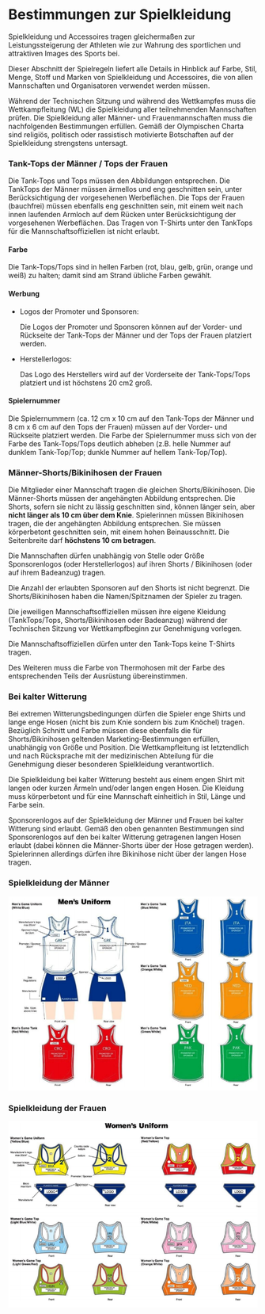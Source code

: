 # Bestimmungen zur Spielkleidung

Spielkleidung und Accessoires tragen gleichermaßen zur
Leistungssteigerung der Athleten wie zur Wahrung des sportlichen und
attraktiven Images des Sports bei.

Dieser Abschnitt der Spielregeln liefert alle Details in Hinblick auf Farbe,
Stil, Menge, Stoff und Marken von Spielkleidung und Accessoires, die von
allen Mannschaften und Organisatoren verwendet werden müssen.

Während der Technischen Sitzung und während des Wettkampfes muss
die Wettkampfleitung (WL) die Spielkleidung aller teilnehmenden
Mannschaften prüfen. Die Spielkleidung aller Männer- und
Frauenmannschaften muss die nachfolgenden Bestimmungen erfüllen.
Gemäß der Olympischen Charta sind religiös, politisch oder rassistisch
motivierte Botschaften auf der Spielkleidung strengstens untersagt. 

### Tank-Tops der Männer / Tops der Frauen 
Die Tank-Tops und Tops müssen den Abbildungen entsprechen. Die TankTops der Männer müssen ärmellos und eng geschnitten sein, unter
Berücksichtigung der vorgesehenen Werbeflächen. Die Tops der Frauen
(bauchfrei) müssen ebenfalls eng geschnitten sein, mit einem weit nach
innen laufenden Armloch auf dem Rücken unter Berücksichtigung der
vorgesehenen Werbeflächen. Das Tragen von T-Shirts unter den TankTops für die Mannschaftsoffiziellen ist nicht erlaubt. 

#### Farbe
Die Tank-Tops/Tops sind in hellen Farben (rot, blau, gelb, grün,
orange und weiß) zu halten; damit sind am Strand übliche Farben
gewählt. 

#### Werbung
- Logos der Promoter und Sponsoren:

   Die Logos der Promoter und Sponsoren können auf der Vorder- und
Rückseite der Tank-Tops der Männer und der Tops der Frauen
platziert werden. 
- Herstellerlogos:

   Das Logo des Herstellers wird auf der Vorderseite der Tank-Tops/Tops
platziert und ist höchstens 20 cm2
groß.

#### Spielernummer
Die Spielernummern (ca. 12 cm x 10 cm auf den Tank-Tops der
Männer und 8 cm x 6 cm auf den Tops der Frauen) müssen auf der
Vorder- und Rückseite platziert werden. Die Farbe der Spielernummer
muss sich von der Farbe des Tank-Tops/Tops deutlich abheben (z.B.
helle Nummer auf dunklem Tank-Top/Top; dunkle Nummer auf hellem
Tank-Top/Top).

### Männer-Shorts/Bikinihosen der Frauen
Die Mitglieder einer Mannschaft tragen die gleichen Shorts/Bikinihosen. Die
Männer-Shorts müssen der angehängten Abbildung entsprechen. Die
Shorts, sofern sie nicht zu lässig geschnitten sind, können länger sein, aber
**nicht länger als 10 cm über dem Knie**. Spielerinnen müssen Bikinihosen
tragen, die der angehängten Abbildung entsprechen. Sie müssen
körperbetont geschnitten sein, mit einem hohen Beinausschnitt. Die
Seitenbreite darf **höchstens 10 cm betragen**.

Die Mannschaften dürfen unabhängig von Stelle oder Größe
Sponsorenlogos (oder Herstellerlogos) auf ihren Shorts / Bikinihosen (oder
auf ihrem Badeanzug) tragen.

Die Anzahl der erlaubten Sponsoren auf den Shorts ist nicht begrenzt. Die
Shorts/Bikinihosen haben die Namen/Spitznamen der Spieler zu tragen.

Die jeweiligen Mannschaftsoffiziellen müssen ihre eigene Kleidung (TankTops/Tops, Shorts/Bikinihosen oder Badeanzug) während der Technischen
Sitzung vor Wettkampfbeginn zur Genehmigung vorlegen.

Die Mannschaftsoffiziellen dürfen unter den Tank-Tops keine T-Shirts
tragen.

Des Weiteren muss die Farbe von Thermohosen mit der Farbe des
entsprechenden Teils der Ausrüstung übereinstimmen. 

### Bei kalter Witterung
Bei extremen Witterungsbedingungen dürfen die Spieler enge Shirts
und lange enge Hosen (nicht bis zum Knie sondern bis zum Knöchel)
tragen. Bezüglich Schnitt und Farbe müssen diese ebenfalls die für
Shorts/Bikinihosen geltenden Marketing-Bestimmungen erfüllen,
unabhängig von Größe und Position. Die Wettkampfleitung ist
letztendlich und nach Rücksprache mit der medizinischen Abteilung für
die Genehmigung dieser besonderen Spielkleidung verantwortlich.

Die Spielkleidung bei kalter Witterung besteht aus einem engen Shirt
mit langen oder kurzen Ärmeln und/oder langen engen Hosen. Die
Kleidung muss körperbetont und für eine Mannschaft einheitlich in Stil,
Länge und Farbe sein.

Sponsorenlogos auf der Spielkleidung der Männer und Frauen bei
kalter Witterung sind erlaubt. Gemäß den oben genannten
Bestimmungen sind Sponsorenlogos auf den bei kalter Witterung
getragenen langen Hosen erlaubt (dabei können die Männer-Shorts
über der Hose getragen werden). Spielerinnen allerdings dürfen ihre
Bikinihose nicht über der langen Hose tragen.

### Spielkleidung der Männer

![Spielkleidung der Männer](../diagrams/menUniform.png)

### Spielkleidung der Frauen

![Spielkleidung der Frauen](../diagrams/womenUniform.png)
